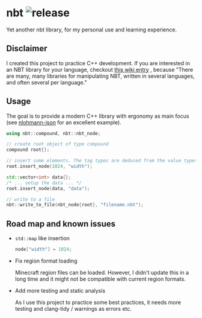 # nbt ![release](https://github.com/awegsche/nbt/actions/workflows/release.yml/badge.svg)

Yet another nbt library, for my personal use and learning experience.

## Disclaimer

I created this project to practice C++ development.
If you are interested in an NBT library for your language, checkout
[this wiki entry](https://wiki.vg/NBT) ,
because "There are many, many libraries for manipulating NBT, written in several languages, and often several per language."

## Usage

The goal is to provide a modern C++ library with ergonomy as main focus (see [nlohmann-json](https://github.com/nlohmann/json) for an excellent example).

```cpp
using nbt::compound, nbt::nbt_node;

// create root object of type compound
compound root{};

// insert some elements. The tag types are deduced from the value types (int -> TAG_Int, std::vector<int> -> TAG_IntArray, etc.)
root.insert_node(1024, "width"); 

std::vector<int> data{};
/* ... setup the data ... */
root.insert_node(data, "data");

// write to a file
nbt::write_to_file(nbt_node{root}, "filename.nbt");
```

## Road map and known issues

- `std::map` like insertion

  ```cpp
  node["width"] = 1024;
  ```
  
- Fix region format loading

  Minecraft region files can be loaded. However, I didn't update this in a long time and it might not be compatible with current region formats.
  
- Add more testing and static analysis

  As I use this project to practice some best practices, it needs more testing and clang-tidy / warnings as errors etc.
